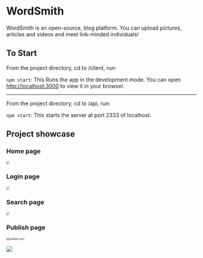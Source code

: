 # WordSmith
WordSmith is an open-source, blog platform.
You can upload pictures, articles and videos and meet link-minded individuals!

## To Start

From the project directory, cd to /client, run:

`npm start`: This Runs the app in the development mode. You can open [http://localhost:3000](http://localhost:3000/) to view it in your browser.

------

From the project directory, cd to /api, run:

`npm start`: This starts the server at port 2333 of localhost.

## Project showcase

### Home page

<img src="/Users/lixintong/Desktop/ProGram/WordSmith/docs/images/homePage.png" style="zoom:50%;" />

### Login page

<img src="/Users/lixintong/Desktop/ProGram/WordSmith/docs/images/login.png" style="zoom:50%;" />

### Search page

<img src="/Users/lixintong/Desktop/ProGram/WordSmith/docs/images/searchPage.png" style="zoom:50%;" />

### Publish page

<img src="/Users/lixintong/Desktop/ProGram/WordSmith/docs/images/publish_text.png" alt="publish_text" style="zoom:50%;" />

![](/Users/lixintong/Desktop/ProGram/WordSmith/docs/images/publish_image.png)